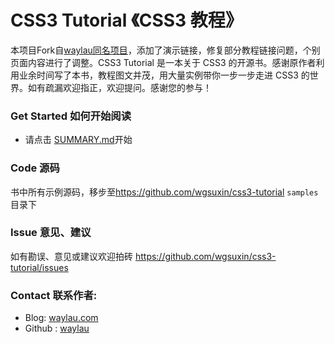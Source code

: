# CSS3 Tutorial 《CSS3 教程》

本项目Fork自[waylau同名项目](https://github.com/waylau/css3-tutorial)，添加了演示链接，修复部分教程链接问题，个别页面内容进行了调整。CSS3 Tutorial 是一本关于 CSS3 的开源书。感谢原作者利用业余时间写了本书，教程图文并茂，用大量实例带你一步一步走进 CSS3 的世界。如有疏漏欢迎指正，欢迎提问。感谢您的参与！
 
### Get Started 如何开始阅读

* 请点击 [SUMMARY.md](SUMMARY.md)开始
 
### Code 源码

书中所有示例源码，移步至<https://github.com/wgsuxin/css3-tutorial>  `samples` 目录下

### Issue 意见、建议

如有勘误、意见或建议欢迎拍砖 <https://github.com/wgsuxin/css3-tutorial/issues>

### Contact 联系作者:

* Blog: [waylau.com](http://waylau.com)
* Github : [waylau](https://github.com/waylau)
